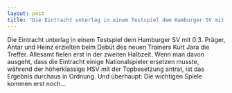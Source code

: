```yaml
---
layout: post
title: "Die Eintracht unterlag in einem Testspiel dem Hamburger SV mit 0:3."
---
```


Die Eintracht unterlag in einem Testspiel dem Hamburger SV mit 0:3. Präger, Antar und Heinz erzielten beim Debüt des neuen Trainers Kurt Jara die Treffer. Allesamt fielen erst in der zweiten Halbzeit. Wenn man davon ausgeht, dass die Eintracht einige Nationalspieler ersetzen musste, während der höherklassige HSV mit der Topbesetzung antrat, ist das Ergebnis durchaus in Ordnung. Und überhaupt: Die wichtigen Spiele kommen erst noch...

